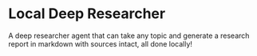 # Local Deep Researcher
A deep researcher agent that can take any topic and generate a research report in markdown with sources intact, all done locally!
